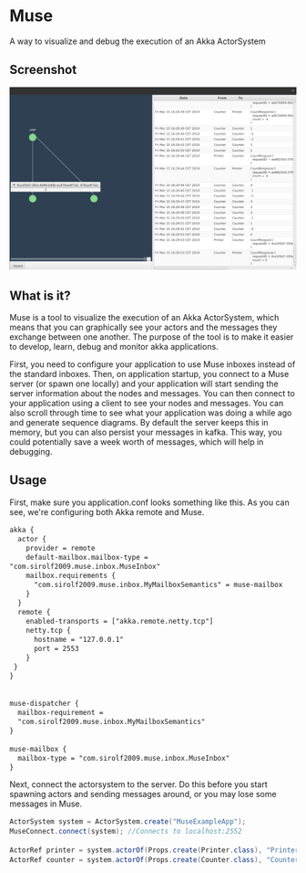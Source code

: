 # Muse
A way to visualize and debug the execution of an Akka ActorSystem 

## Screenshot
![screenshot](Screenshot.png)

## What is it?
Muse is a tool to visualize the execution of an Akka ActorSystem, which means that you can graphically see your actors and the messages they exchange between one another. 
The purpose of the tool is to make it easier to develop, learn, debug and monitor akka applications.

First, you need to configure your application to use Muse inboxes instead of the standard inboxes. 
Then, on application startup, you connect to a Muse server (or spawn one locally) and your application will start sending the server information about the nodes and messages. 
You can then connect to your application using a client to see your nodes and messages.
You can also scroll through time to see what your application was doing a while ago and generate sequence diagrams. By default the server keeps this in memory, but you can also persist your messages in kafka. This way, you could potentially save a week worth of messages, which will help in debugging.

## Usage
First, make sure you application.conf looks something like this. As you can see, we're configuring both Akka remote and Muse.
```
akka {
  actor {
    provider = remote
    default-mailbox.mailbox-type = "com.sirolf2009.muse.inbox.MuseInbox"
    mailbox.requirements {
      "com.sirolf2009.muse.inbox.MyMailboxSemantics" = muse-mailbox
    }
  }
  remote {
    enabled-transports = ["akka.remote.netty.tcp"]
    netty.tcp {
      hostname = "127.0.0.1"
      port = 2553
    }
 }
}


muse-dispatcher {
  mailbox-requirement =
  "com.sirolf2009.muse.inbox.MyMailboxSemantics"
}

muse-mailbox {
  mailbox-type = "com.sirolf2009.muse.inbox.MuseInbox"
}
```
Next, connect the actorsystem to the server. Do this before you start spawning actors and sending messages around, or you may lose some messages in Muse.
```java
ActorSystem system = ActorSystem.create("MuseExampleApp");
MuseConnect.connect(system); //Connects to localhost:2552
		
ActorRef printer = system.actorOf(Props.create(Printer.class), "Printer");
ActorRef counter = system.actorOf(Props.create(Counter.class), "Counter");
```
